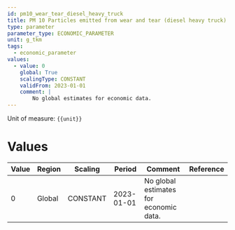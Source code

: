 ```yaml
---
id: pm10_wear_tear_diesel_heavy_truck
title: PM 10 Particles emitted from wear and tear (diesel heavy truck)
type: parameter
parameter_type: ECONOMIC_PARAMETER
unit: g_tkm
tags:
  - economic_parameter
values:
  - value: 0
    global: True
    scalingType: CONSTANT
    validFrom: 2023-01-01
    comment: |
        No global estimates for economic data.
---
```



Unit of measure: `{{unit}}`


# Values


| Value | Region | Scaling | Period | Comment | Reference |
|-------|--------|---------|--------|---------|-----------|
| 0 | Global | CONSTANT | 2023-01-01 | No global estimates for economic data. |  |


